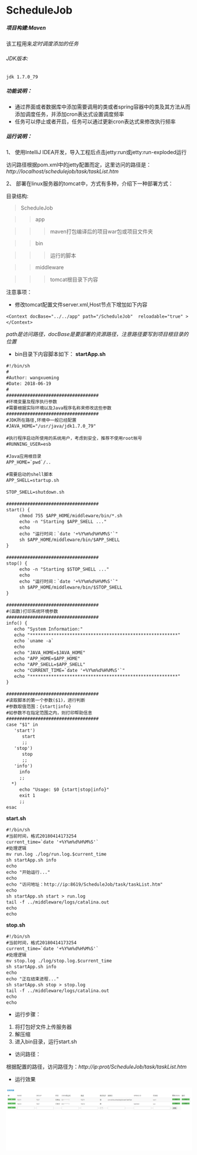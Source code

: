 # ScheduleJob

##### 项目构建:Maven

该工程用来*定时调度添加的任务*

###### JDK版本:

    jdk 1.7.0_79

##### 功能说明：
    
* 通过界面或者数据库中添加需要调用的类或者spring容器中的类及其方法从而添加调度任务，并添加cron表达式设置调度频率
* 任务可以停止或者开启，任务可以通过更新cron表达式来修改执行频率

##### 运行说明：

1、 使用IntelliJ IDEA开发，导入工程后点击jetty:run或jetty:run-exploded运行

访问路径根据pom.xml中的jetty配置而定，这里访问的路径是：_http://localhost/schedulejob/task/taskList.htm_

2、 部署在linux服务器的tomcat中，方式有多种，介绍下一种部署方式：

目录结构:

> ScheduleJob

>> app

>>> maven打包编译后的项目war包或项目文件夹

>> bin

>>> 运行的脚本

>> middleware

>>> tomcat根目录下内容

注意事项：

* 修改tomcat配置文件server.xml,Host节点下增加如下内容
```
<Context docBase="../../app" path="/ScheduleJob"  reloadable="true" ></Context>
```
_path是访问路径，docBase是要部署的资源路径，注意路径要写到项目根目录的位置_

* bin目录下内容脚本如下：
**startApp.sh**
```
#!/bin/sh
#
#Author: wangxueming
#Date: 2018-06-19
#
###################################
#环境变量及程序执行参数
#需要根据实际环境以及Java程序名称来修改这些参数
###################################
#JDK所在路径,环境中一般已经配置
#JAVA_HOME="/usr/java/jdk1.7.0_79"
 
#执行程序启动所使用的系统用户，考虑到安全，推荐不使用root帐号
#RUNNING_USER=esb
 
#Java应用根目录
APP_HOME=`pwd`/..

#需要启动的shell脚本
APP_SHELL=startup.sh

STOP_SHELL=shutdown.sh
 
###################################
start() {
     chmod 755 $APP_HOME/middleware/bin/*.sh
     echo -n "Starting $APP_SHELL ..."
     echo
     echo "运行时间：`date '+%Y%m%d%H%M%S'`"
     sh $APP_HOME/middleware/bin/$APP_SHELL
}
 
###################################
stop() {
     echo -n "Starting $STOP_SHELL ..."
     echo
     echo "运行时间：`date '+%Y%m%d%H%M%S'`"
     sh $APP_HOME/middleware/bin/$STOP_SHELL
}

###################################
#(函数)打印系统环境参数
###################################
info() {
   echo "System Information:"
   echo "********************************************************"
   echo `uname -a`
   echo
   echo "JAVA_HOME=$JAVA_HOME"
   echo "APP_HOME=$APP_HOME"
   echo "APP_SHELL=$APP_SHELL"
   echo "CURRENT_TIME=`date '+%Y%m%d%H%M%S'`"
   echo "********************************************************"
}
 
###################################
#读取脚本的第一个参数($1)，进行判断
#参数取值范围：{start|info}
#如参数不在指定范围之内，则打印帮助信息
###################################
case "$1" in
   'start')
      start
      ;;
   'stop')
      stop
      ;;
   'info')
     info
     ;;
  *)
     echo "Usage: $0 {start|stop|info}"
     exit 1
     ;;
esac

```
**start.sh**
```
#!/bin/sh
#当前时间，格式20180414173254
current_time=`date '+%Y%m%d%H%M%S'`
#处理逻辑
mv run.log ./log/run.log.$current_time
sh startApp.sh info
echo
echo "开始运行..."
echo
echo "访问地址：http://ip:8619/ScheduleJob/task/taskList.htm"
echo
sh startApp.sh start > run.log
tail -f ../middleware/logs/catalina.out
echo
echo

```
**stop.sh**
```
#!/bin/sh
#当前时间，格式20180414173254
current_time=`date '+%Y%m%d%H%M%S'`
#处理逻辑
mv stop.log ./log/stop.log.$current_time
sh startApp.sh info
echo
echo "正在结束进程..."
sh startApp.sh stop > stop.log
tail -f ../middleware/logs/catalina.out
echo
echo
```
* 运行步骤：

1. 将打包好文件上传服务器
2. 解压缩
3. 进入bin目录，运行start.sh

* 访问路径：

根据配置的路径，访问路径为：_http://ip:prot/ScheduleJob/task/taskList.htm_

* 运行效果

![image](https://github.com/eussi/ScheduleJob/blob/master/src/main/webapp/pic/run.PNG)
